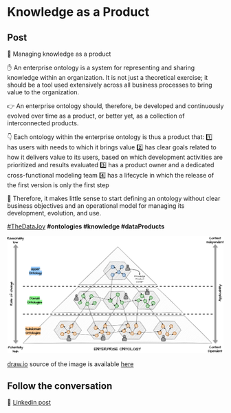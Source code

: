 # Knowledge as a Product

## Post

💫 Managing knowledge as a product

✋ An enterprise ontology is a system for representing and sharing knowledge within an organization. It is not just a theoretical exercise; it should be a tool used extensively across all business processes to bring value to the organization.

👉 An enterprise ontology should, therefore, be developed and continuously evolved over time as a product, or better yet, as a collection of interconnected products.

👇 Each ontology within the enterprise ontology is thus a product that:
1️⃣ has users with needs to which it brings value
2️⃣ has clear goals related to how it delivers value to its users, based on which development activities are prioritized and results evaluated
3️⃣ has a product owner and a dedicated cross-functional modeling team
4️⃣ has a lifecycle in which the release of the first version is only the first step

🛑 Therefore, it makes little sense to start defining an ontology without clear business objectives and an operational model for managing its development, evolution, and use.

[#TheDataJoy](https://www.linkedin.com/feed/hashtag/?keywords=thedatajoy) **#ontologies #knowledge #dataProducts**

![2024-P019-composability.png](/images/2024/2024-P045-knowledge-as-a-product.png)

[draw.io](https://app.diagrams.net/) source of the image is available [here](/images/2024/2024.drawio) 

## Follow the conversation

🔵 [Linkedin post](https://www.linkedin.com/posts/andreagioia_thedatajoy-ontologies-knowledge-activity-7234857711971008516-xvWy)
